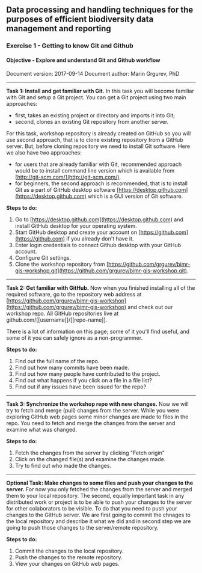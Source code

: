 ## Data processing and handling techniques for the purposes of efficient biodiversity data management and reporting
### Exercise 1 - Getting to know Git and Github
#### Objective - Explore and understand Git and Github workflow
Document version: 2017-09-14
Document author: Marin Grgurev, PhD

---

**Task 1: Install and get familiar with Git.**
In this task you will become familiar with Git and setup a Git project. You can get a Git project using two main approaches: 

* first, takes an existing project or directory and imports it into Git;
* second, clones an existing Git repository from another server. 

For this task, workshop repository is already created on GitHub so you will use second approach, that is to clone existing repository from a GitHub server.
But, before cloning repository we need to install Git software. Here we also have two approaches:

* for users that are already familiar with Git, recommended approach would be to install command line version which is available from [http://git-scm.com/](http://git-scm.com/). 
* for beginners, the second approach is recommended, that is to install Git as a part of GitHub desktop software [https://desktop.github.com](https://desktop.github.com) which is a GUI version of Git software.

**Steps to do:**
1. Go to [https://desktop.github.com](https://desktop.github.com) and install GitHub desktop for your operating system.
2. Start GitHub desktop and create your account on [https://github.com](https://github.com) if you already don't have it.
3. Enter login credentials to connect Github desktop with your GitHub account.
4. Configure Git settings.
5. Clone the workshop repository from [https://github.com/grgurev/bimr-gis-workshop.git](https://github.com/grgurev/bimr-gis-workshop.git).

---

**Task 2: Get familiar with GitHub.**
Now when you finished installing all of the required software, go to the repository web address at [https://github.com/grgurev/bimr-gis-workshop](https://github.com/grgurev/bimr-gis-workshop) and check out our workshop repo. All GitHub repositories live at github.com/[[username]]/[[repo-name]].

There is a lot of information on this page; some of it you'll find useful, and some of it you can safely ignore as a non-programmer.

**Steps to do:**
1. Find out the full name of the repo.
2. Find out how many commits have been made.
3. Find out how many people have contributed to the project.
4. Find out what happens if you click on a file in a file list?
5. Find out if any issues have been issued for the repo?

---

**Task 3: Synchronize the workshop repo with new changes.**
Now we will try to fetch and merge (pull) changes from the server. While you
were exploring GitHub web pages some minor changes are made to files in the repo. You need to fetch and merge the changes from the server and examine what was changed.

**Steps to do:**
1. Fetch the changes from the server by clicking "Fetch origin"
2. Click on the changed file(s) and examine the changes made.
3. Try to find out who made the changes.

---

**Optional Task: Make changes to some files and push your changes to the server.**
For now you only fetched the changes from the server and merged them to your local repository. The second, equally important task in any distributed work or project is to be able to push your changes to the server for other colaborators to be visible.
To do that you need to push your changes to the GitHub server. We are first going to commit the chnages to the local repository and describe it what we did and in second step we are going to push those changes to the server/remote repository.

**Steps to do:**
1. Commit the changes to the local repository.
2. Push the changes to the remote repository.
3. View your changes on GitHub web pages.
